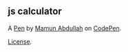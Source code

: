 js calculator
-------------


A [Pen](https://codepen.io/thetradecoder/pen/rWqyVz) by [Mamun Abdullah](https://codepen.io/thetradecoder) on [CodePen](https://codepen.io).

[License](https://codepen.io/thetradecoder/pen/rWqyVz/license).